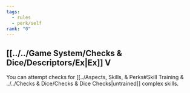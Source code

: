 ```yaml
---
tags:
  - rules
  - perk/self
rank: "0"
---
```

## [[../../Game System/Checks & Dice/Descriptors/Ex|Ex]] V
You can attempt checks for [[../Aspects, Skills, & Perks#Skill Training & ../../Checks & Dice/Checks & Dice Checks|untrained]] complex skills.